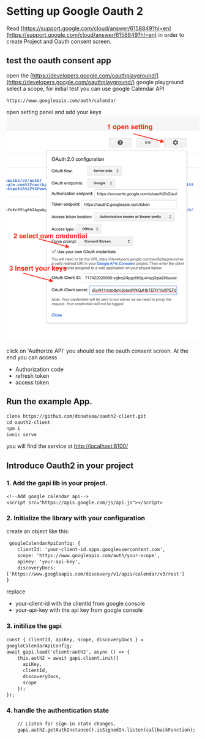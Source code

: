 # Setting up Google Oauth 2

Read [https://support.google.com/cloud/answer/6158849?hl=en](https://support.google.com/cloud/answer/6158849?hl=en) in order to create Project and Oauth consent screen.

## test the oauth consent app
open the [https://developers.google.com/oauthplayground/](https://developers.google.com/oauthplayground/) google playground
select a scope, for initial test you can use google Calendar API

    https://www.googleapis.com/auth/calendar

open setting panel and add your keys
![setting](playground-setting.png "Setting")


click on 'Authorize API' you should see the oauth consent screen.
At the end you can access
- Authorization code
- refresh token
- access token

## Run the example App.

    clone https://github.com/donateoa/oauth2-client.git
    cd oauth2-client
    npm i
    ionic serve

you will find the service at [http://localhost:8100/](http://localhost:8100/home)

## Introduce Oauth2 in your project

### 1. Add the gapi lib in your project.
    
    <!--Add google calendar api-->
    <script src="https://apis.google.com/js/api.js"></script>

### 2. Initialize the library with your configuration
create an object like this:

     googleCalendarApiConfig: {
        clientId: 'your-client-id.apps.googleusercontent.com',
        scope: 'https://www.googleapis.com/auth/your-scope',
        apiKey: 'your-api-key',
        discoveryDocs: ['https://www.googleapis.com/discovery/v1/apis/calendar/v3/rest']
    }
replace 
- your-client-id with the clientId from google console
- your-api-key with the api key from google console

### 3. initilize the gapi

    const { clientId, apiKey, scope, discoveryDocs } = googleCalendarApiConfig;
    await gapi.load('client:auth2', async () => {
        this.auth2 = await gapi.client.init({
          apiKey,
          clientId,
          discoveryDocs,
          scope
        });
    });

### 4. handle the authentication state

        // Listen for sign-in state changes.
        gapi.auth2.getAuthInstance().isSignedIn.listen(callbackFunction);
